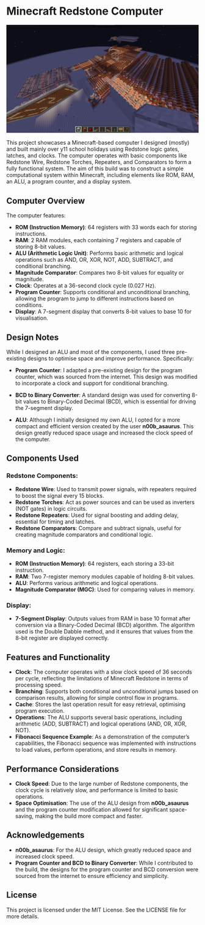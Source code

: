 # Minecraft Redstone Computer

![1](https://github.com/OliverW147/Minecraft-Redstone-Computer/blob/main/1.png?raw=true)

This project showcases a Minecraft-based computer I designed (mostly) and built mainly over y11 school holidays using Redstone logic gates, latches, and clocks. The computer operates with basic components like Redstone Wire, Redstone Torches, Repeaters, and Comparators to form a fully functional system. The aim of this build was to construct a simple computational system within Minecraft, including elements like ROM, RAM, an ALU, a program counter, and a display system.

## Computer Overview

The computer features:

- **ROM (Instruction Memory)**: 64 registers with 33 words each for storing instructions.
- **RAM**: 2 RAM modules, each containing 7 registers and capable of storing 8-bit values.
- **ALU (Arithmetic Logic Unit)**: Performs basic arithmetic and logical operations such as AND, OR, XOR, NOT, ADD, SUBTRACT, and conditional branching.
- **Magnitude Comparator**: Compares two 8-bit values for equality or magnitude.
- **Clock**: Operates at a 36-second clock cycle (0.027 Hz).
- **Program Counter**: Supports conditional and unconditional branching, allowing the program to jump to different instructions based on conditions.
- **Display**: A 7-segment display that converts 8-bit values to base 10 for visualisation.

## Design Notes

While I designed an ALU and most of the components, I used three pre-existing designs to optimise space and improve performance. Specifically:

- **Program Counter**: I adapted a pre-existing design for the program counter, which was sourced from the internet. This design was modified to incorporate a clock and support for conditional branching.
  
- **BCD to Binary Converter**: A standard design was used for converting 8-bit values to Binary-Coded Decimal (BCD), which is essential for driving the 7-segment display.
  
- **ALU**: Although I initially designed my own ALU, I opted for a more compact and efficient version created by the user **n00b_asaurus**. This design greatly reduced space usage and increased the clock speed of the computer.

## Components Used

### Redstone Components:
- **Redstone Wire**: Used to transmit power signals, with repeaters required to boost the signal every 15 blocks.
- **Redstone Torches**: Act as power sources and can be used as inverters (NOT gates) in logic circuits.
- **Redstone Repeaters**: Used for signal boosting and adding delay, essential for timing and latches.
- **Redstone Comparators**: Compare and subtract signals, useful for creating magnitude comparators and conditional logic.

### Memory and Logic:
- **ROM (Instruction Memory)**: 64 registers, each storing a 33-bit instruction.
- **RAM**: Two 7-register memory modules capable of holding 8-bit values.
- **ALU**: Performs various arithmetic and logical operations.
- **Magnitude Comparator (MGC)**: Used for comparing values in memory.
  
### Display:
- **7-Segment Display**: Outputs values from RAM in base 10 format after conversion via a Binary-Coded Decimal (BCD) algorithm. The algorithm used is the Double Dabble method, and it ensures that values from the 8-bit register are displayed correctly.

## Features and Functionality

- **Clock**: The computer operates with a slow clock speed of 36 seconds per cycle, reflecting the limitations of Minecraft Redstone in terms of processing speed.
- **Branching**: Supports both conditional and unconditional jumps based on comparison results, allowing for simple control flow in programs.
- **Cache**: Stores the last operation result for easy retrieval, optimising program execution.
- **Operations**: The ALU supports several basic operations, including arithmetic (ADD, SUBTRACT) and logical operations (AND, OR, XOR, NOT).
- **Fibonacci Sequence Example**: As a demonstration of the computer’s capabilities, the Fibonacci sequence was implemented with instructions to load values, perform operations, and store results in memory.

## Performance Considerations

- **Clock Speed**: Due to the large number of Redstone components, the clock cycle is relatively slow, and performance is limited to basic operations.
- **Space Optimisation**: The use of the ALU design from **n00b_asaurus** and the program counter modification allowed for significant space-saving, making the build more compact and faster.

## Acknowledgements

- **n00b_asaurus**: For the ALU design, which greatly reduced space and increased clock speed.
- **Program Counter and BCD to Binary Converter**: While I contributed to the build, the designs for the program counter and BCD conversion were sourced from the internet to ensure efficiency and simplicity.

## License

This project is licensed under the MIT License. See the LICENSE file for more details.
